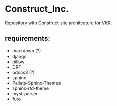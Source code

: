 # Construct_Inc.

Repository with Construct site architecture for VKR.

## requirements:
- markdown (?)
- django
- pillow
- DRF
- pdocs3 (?)
- sphinx
- Pallets-Sphinx-Themes
- sphinx-rtd-theme
- myst-parser
- furo


